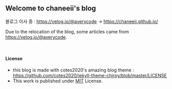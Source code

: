 ## Welcome to chaneeii's blog

블로그 이사 중 : https://velog.io/@averycode -> https://chaneeii.github.io/

Due to the relocation of the blog, some articles came from https://velog.io/@averycode.


<br/>

#### License
- this blog is made with cotes2020's amazing blog theme : https://github.com/cotes2020/jekyll-theme-chirpy/blob/master/LICENSE 
- This work is published under [MIT](https://github.com/cotes2020/jekyll-theme-chirpy/blob/master/LICENSE) License.
